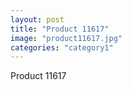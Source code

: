 ```yaml
---
layout: post
title: "Product 11617"
image: "product11617.jpg"
categories: "category1"
---
```

Product 11617
